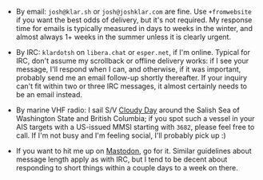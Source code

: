 - By email: `josh@klar.sh` or `josh@joshklar.com` are fine. Use `+fromwebsite`
  if you want the best odds of delivery, but it's not required. My response
  time for emails is typically measured in days to weeks in the winter, and
  almost always 1+ weeks in the summer unless it is clearly urgent.

- By IRC: `klardotsh` on `libera.chat` or `esper.net`, if I'm online. Typical
  for IRC, don't assume my scrollback or offline delivery works: if I see your
  message, I'll respond when I can, and otherwise, if it was important,
  probably send me an email follow-up shortly thereafter. If your inquiry can't
  fit within two or three IRC messages, it almost certainly needs to be an
  email instead.

- By marine VHF radio: I sail S/V [Cloudy Day](/cloudy-day.html) around the
  Salish Sea of Washington State and British Columbia; if you spot such a
  vessel in your AIS targets with a US-issued MMSI starting with `3682`, please
  feel free to call. If I'm not busy and I'm feeling social, I'll probably pick
  up :)

- If you want to hit me up on <a rel="me"
  href="//merveilles.town/@klardotsh">Mastodon</a>, go for it. Similar
  guidelines about message length apply as with IRC, but I tend to be decent
  about responding to short things within a couple days to a week on there.
